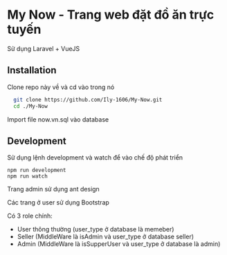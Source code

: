 
# My Now - Trang web đặt đồ ăn trực tuyến

Sử dụng Laravel + VueJS



## Installation

Clone repo này về và cd vào trong nó
```bash
  git clone https://github.com/Ily-1606/My-Now.git
  cd ./My-Now
```
Import file now.vn.sql vào database

    
## Development
Sử dụng lệnh development và watch để vào chế độ phát triển
```npm
npm run development
npm run watch
```

Trang admin sử dụng ant design

Các trang ở user sử dụng Bootstrap

Có 3 role chính:
- User thông thường (user_type ở database là memeber)
- Seller (MiddleWare là isAdmin và user_type ở database seller)
- Admin (MiddleWare là isSupperUser và user_type ở database là admin)


  